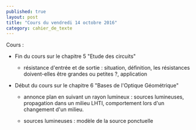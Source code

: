 ```yaml
---
published: true
layout: post
title: "Cours du vendredi 14 octobre 2016"
category: cahier_de_texte
---
```

Cours : 

- Fin du cours sur le chapitre 5 "Etude des circuits"

  - résistance d'entrée et de sortie : situation, définition, les résistances doivent-elles être grandes ou petites ?, application

- Début du cours sur le chapitre 6 "Bases de l'Optique Géométrique"

  - annonce plan en suivant un rayon lumineux : sources lumineuses, propagation dans un milieu LHTI, comportement lors d'un changement d'un milieu.

  - sources lumineuses : modèle de la source ponctuelle 






